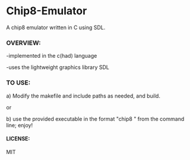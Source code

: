 # Chip8-Emulator
A chip8 emulator written in C using SDL.

### OVERVIEW:

-implemented in the c(had) language

-uses the lightweight graphics library SDL

### TO USE:
a) Modify the makefile and include paths as needed, and build.

  or

b) use the provided executable in the format "chip8 <rom-name>" from the command line; enjoy!

#### LICENSE:
MIT

